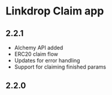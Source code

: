 # Linkdrop Claim app

## 2.2.1
- Alchemy API added
- ERC20 claim flow
- Updates for error handling
- Support for claiming finished params

## 2.2.0
